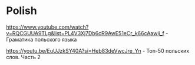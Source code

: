 # Polish

https://www.youtube.com/watch?v=RQCGUUA9TLg&list=PL4V3Xj7Db6cR9AwE51eCr_k66cAawij_f - Граматика польского языка

https://youtu.be/EuUJzkSY40A?si=Heb83deVwcJre_Yn - Топ-50 польских слов. Часть 2
